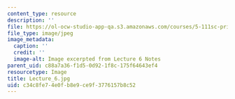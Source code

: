 ```yaml
---
content_type: resource
description: ''
file: https://ol-ocw-studio-app-qa.s3.amazonaws.com/courses/5-111sc-principles-of-chemical-science-fall-2014/c34c8fe74e0fb8e9ce9f3776157b8c52_Lecture_6.jpg
file_type: image/jpeg
image_metadata:
  caption: ''
  credit: ''
  image-alt: Image excerpted from Lecture 6 Notes
parent_uid: c88a7a36-f1d5-0d92-1f8c-175f64643ef4
resourcetype: Image
title: Lecture_6.jpg
uid: c34c8fe7-4e0f-b8e9-ce9f-3776157b8c52
---
```

